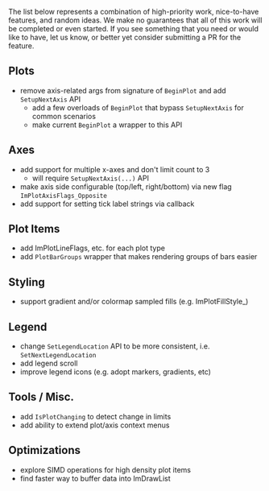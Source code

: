 The list below represents a combination of high-priority work, nice-to-have features, and random ideas. We make no guarantees that all of this work will be completed or even started. If you see something that you need or would like to have, let us know, or better yet consider submitting a PR for the feature.

## Plots

- remove axis-related args from signature of `BeginPlot` and add `SetupNextAxis` API
    - add a few overloads of `BeginPlot` that bypass `SetupNextAxis` for common scenarios
    - make current `BeginPlot` a wrapper to this API

## Axes

- add support for multiple x-axes and don't limit count to 3
    - will require `SetupNextAxis(...)` API
- make axis side configurable (top/left, right/bottom) via new flag `ImPlotAxisFlags_Opposite`
- add support for setting tick label strings via callback

## Plot Items

- add ImPlotLineFlags, etc. for each plot type
- add `PlotBarGroups` wrapper that makes rendering groups of bars easier

## Styling

- support gradient and/or colormap sampled fills (e.g. ImPlotFillStyle_)

## Legend

- change `SetLegendLocation` API to be more consistent, i.e. `SetNextLegendLocation`
- add legend scroll
- improve legend icons (e.g. adopt markers, gradients, etc)

## Tools / Misc.

- add `IsPlotChanging` to detect change in limits
- add ability to extend plot/axis context menus

## Optimizations

- explore SIMD operations for high density plot items
- find faster way to buffer data into ImDrawList